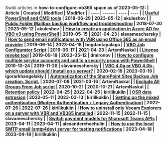 Xwiki articles in <b>how-to-configure-vb365<b> space as of 2023-05-12:
 | <b>Article</b> | <b>Created</b> | <b>Modified</b> | <b>Modifier</b> |
 | ---- | ------ | ---- | ---- |
 | [Useful PowerShell and CMD tools](https://xwiki.support2.veeam.local/bin/view/Main/Internal%20Technical%20Docs/Veeam%20Backup%20for%20Office%20365/How-to-configure-VBO365/Useful-PowerShell-and-CMD-tools/) | 2018-06-29 | 2023-05-12 | akuleshov |
 | [Public Folder Mailbox backup workflow and troubleshooting](https://xwiki.support2.veeam.local/bin/view/Main/Internal%20Technical%20Docs/Veeam%20Backup%20for%20Office%20365/How-to-configure-VBO365/VBO365-Some-Public-Folders-are-missing-from-the-backup/) | 2018-07-30 | 2023-05-12 | akuleshov |
 | [How to create an application in Azure AD for VBO v3 using PowerShell](https://xwiki.support2.veeam.local/bin/view/Main/Internal%20Technical%20Docs/Veeam%20Backup%20for%20Office%20365/How-to-configure-VBO365/How-to-create-an-application-in-Azure-AD-for-VBO-v3-using-PowerShell/) | 2019-05-15 | 2021-04-23 | slavameschersky |
 | [How to send email notifications with VBR using Office 365 as an email provider](https://xwiki.support2.veeam.local/bin/view/Main/Internal%20Technical%20Docs/Veeam%20Backup%20for%20Office%20365/How-to-configure-VBO365/Cannot-send-email-notification-with-Veeam-using-Office-365-/) | 2019-06-14 | 2023-04-18 | bogdantapalaga |
 | [VBO Job Configurator Script](https://xwiki.support2.veeam.local/bin/view/Main/Internal%20Technical%20Docs/Veeam%20Backup%20for%20Office%20365/How-to-configure-VBO365/VBO-Job-Configurator-Script-/) | 2019-06-17 | 2021-04-23 | ArtemNaskal |
 | [License revoke tool](https://xwiki.support2.veeam.local/bin/view/Main/Internal%20Technical%20Docs/Veeam%20Backup%20for%20Office%20365/How-to-configure-VBO365/License-Revoke-Tool/) | 2019-09-18 | 2023-05-12 | dmironov |
 | [How to configure multiple service accounts and add to a security group with PowerShell](https://xwiki.support2.veeam.local/bin/view/Main/Internal%20Technical%20Docs/Veeam%20Backup%20for%20Office%20365/How-to-configure-VBO365/How-to-configure-multiple-service-accounts-and-add-to-a-security-group-with-PowerShell/) | 2019-10-24 | 2019-11-26 | slavameschersky |
 | [VBO 4.0a or VBO 4.0b : which update should I install on a server?](https://xwiki.support2.veeam.local/bin/view/Main/Internal%20Technical%20Docs/Veeam%20Backup%20for%20Office%20365/How-to-configure-VBO365/what-version-of-vbo-4-0-do-i-need-to-use/) | 2020-02-19 | 2023-03-19 | igorarkhangelskiy |
 | [Automatization of the SharePoint Sites Backup Job creation. Script.](https://xwiki.support2.veeam.local/bin/view/Main/Internal%20Technical%20Docs/Veeam%20Backup%20for%20Office%20365/How-to-configure-VBO365/automatization-of-the-sharepoint-sites-backup-job-creation-script/) | 2020-07-08 | 2021-03-16 | ArtemNaskal |
 | [Exclude All Groups From Job script](https://xwiki.support2.veeam.local/bin/view/Main/Internal%20Technical%20Docs/Veeam%20Backup%20for%20Office%20365/How-to-configure-VBO365/Exclude-All-Groups-From-Job-script/) | 2020-10-21 | 2020-10-21 | ArtemNaskal |
 | [Retention policy](https://xwiki.support2.veeam.local/bin/view/Main/Internal%20Technical%20Docs/Veeam%20Backup%20for%20Office%20365/How-to-configure-VBO365/Retention-policy/) | 2022-04-25 | 2022-04-25 | kirillkuklin |
 | [OSR data extrusion](https://xwiki.support2.veeam.local/bin/view/Main/Internal%20Technical%20Docs/Veeam%20Backup%20for%20Office%20365/How-to-configure-VBO365/OSR-data-extrusion/) | 2022-05-11 | 2023-03-13 | kirillkuklin |
 | [Setting up the mixed authentication (Modern Authentication + Legacy Authentication)](https://xwiki.support2.veeam.local/bin/view/Main/Internal%20Technical%20Docs/Veeam%20Backup%20for%20Office%20365/How-to-configure-VBO365/Setting-up-the-mixed-authentication-Modern-Authentication-Legacy-Authentication/) | 2022-07-26 | 2022-07-26 | kirillkuklin |
 | [How to uninstall only Veeam Explorers on a server with VBR and VB365 installed](https://xwiki.support2.veeam.local/bin/view/Main/Internal%20Technical%20Docs/Veeam%20Backup%20for%20Office%20365/How-to-configure-VBO365/How-to-uninstall-certain-Veeam-components-if-the-version-upgrade-will-fail-or-the-component-itself-is-faulty/) | 2022-11-15 | 2022-11-15 | slavameschersky |
 | [Switch payment models for Microsoft Teams APIs](https://xwiki.support2.veeam.local/bin/view/Main/Internal%20Technical%20Docs/Veeam%20Backup%20for%20Office%20365/How-to-configure-VBO365/Switch-payment-models-for-Microsoft-Teams-APIs/) | 2023-04-11 | 2023-04-11 | alexanderchechulin |
 | [How to use the local SMTP email (smtp4dev) server for testing notifications](https://xwiki.support2.veeam.local/bin/view/Main/Internal%20Technical%20Docs/Veeam%20Backup%20for%20Office%20365/How-to-configure-VBO365/How-to-use-the-local-SMTP-email-smtp4dev-server-for-testing-notifications/) | 2023-04-18 | 2023-04-18 | kirillkuklin |
